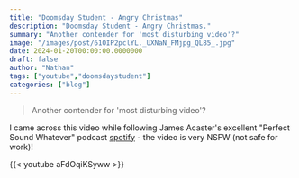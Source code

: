 ```yaml
---
title: "Doomsday Student - Angry Christmas"
description: "Doomsday Student - Angry Christmas."
summary: "Another contender for 'most disturbing video'?"
image: "/images/post/61OIP2pclYL._UXNaN_FMjpg_QL85_.jpg"
date: 2024-01-20T00:00:00.0000000
draft: false
author: "Nathan"
tags: ["youtube","doomsdaystudent"]
categories: ["blog"]
---
```

> Another contender for 'most disturbing video'?

I came across this video while following James Acaster's excellent "Perfect Sound Whatever" podcast [spotify](https://open.spotify.com/show/5zR7VUlNzu7bHtEUnC2otn?si=f34842d1ca2f4e5f) - the video is very NSFW (not safe for work)!

{{< youtube aFdOqiKSyww >}}